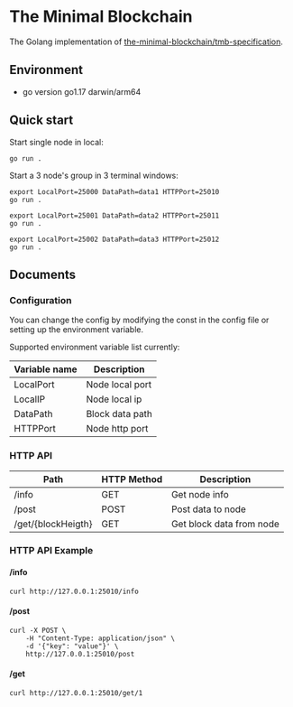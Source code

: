 # The Minimal Blockchain

The Golang implementation of [the-minimal-blockchain/tmb-specification](https://github.com/the-minimal-blockchain/tmb-specification).

## Environment

- go version go1.17 darwin/arm64

## Quick start

Start single node in local:

```
go run .
```

Start a 3 node's group in 3 terminal windows:

```
export LocalPort=25000 DataPath=data1 HTTPPort=25010
go run .

export LocalPort=25001 DataPath=data2 HTTPPort=25011
go run .

export LocalPort=25002 DataPath=data3 HTTPPort=25012
go run .
```

## Documents

### Configuration

You can change the config by modifying the const in the config file or setting up the environment variable.

Supported environment variable list currently:

| Variable name | Description |  
| -- | -- |  
| LocalPort | Node local port |  
| LocalIP | Node local ip |  
| DataPath | Block data path |  
| HTTPPort | Node http port |  

### HTTP API

| Path | HTTP Method | Description |  
| -- | -- | -- |  
| /info | GET | Get node info |  
| /post | POST | Post data to node |  
| /get/{blockHeigth} | GET | Get block data from node |  

### HTTP API Example

#### /info

```
curl http://127.0.0.1:25010/info
```

#### /post

```
curl -X POST \
    -H "Content-Type: application/json" \
    -d '{"key": "value"}' \
    http://127.0.0.1:25010/post
```

#### /get

```
curl http://127.0.0.1:25010/get/1
```

